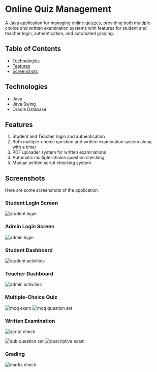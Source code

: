 # Online Quiz Management

A Java application for managing online quizzes, providing both multiple-choice and written examination systems with features for student and teacher login, authentication, and automated grading.

## Table of Contents

- [Technologies](#technologies)
- [Features](#features)
- [Screenshots](#screenshots)

## Technologies

- Java
- Java Swing
- Oracle Database

## Features

1. Student and Teacher login and authentication
2. Both multiple-choice question and written examination system along with a timer
3. PDF uploader system for written examinations
4. Automatic multiple-choice question checking
5. Manual written script checking system

## Screenshots

Here are some screenshots of the application:

### Student Login Screen
![student login](https://user-images.githubusercontent.com/92980057/195974049-cea5ad16-6beb-48f1-a7ed-e3b24ede18bc.jpeg)

### Admin Login Screen
![admin login](https://user-images.githubusercontent.com/92980057/195974037-1b5ab042-75d9-4b7e-bdc2-ee916de9db50.jpeg)

### Student Dashboard
![student activities](https://user-images.githubusercontent.com/92980057/195974046-eb7c7a01-6b6f-4907-ac89-37cbe443c68e.jpeg)

### Teacher Dashboard
![admin activities](https://user-images.githubusercontent.com/92980057/195974036-084dce16-dbd5-460f-949b-1dec45975db4.jpeg)

### Multiple-Choice Quiz
![mcq exam](https://user-images.githubusercontent.com/92980057/195974042-6c9bd847-cc6f-4f8c-ad9a-14955897f79a.jpeg)
![mcq question set](https://user-images.githubusercontent.com/92980057/195974043-399cd7a0-ffb0-4340-8668-9694879a0704.jpeg)

### Written Examination
![script check](https://user-images.githubusercontent.com/92980057/195974045-bbd72034-bab1-4e09-944e-df8ecbb36993.jpeg)

![sub question set](https://user-images.githubusercontent.com/92980057/195974051-358cb526-1d38-4241-b7b7-fa06f4c14f28.jpeg)
![descriptive exam](https://user-images.githubusercontent.com/92980057/195974038-902b04a7-7b22-4c96-8c80-9921646e417e.jpeg)

### Grading 
![marks check](https://user-images.githubusercontent.com/92980057/195974041-9324e2d7-d7f8-4c22-b1f4-aa332ecdeb98.jpeg)


